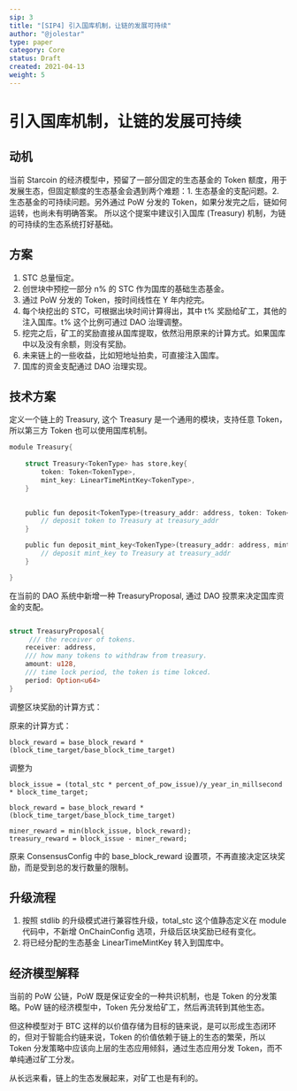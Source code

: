 ```yaml
---
sip: 3
title: "[SIP4] 引入国库机制，让链的发展可持续"
author: "@jolestar"
type: paper
category: Core
status: Draft
created: 2021-04-13
weight: 5
---
```


# 引入国库机制，让链的发展可持续

## 动机

当前 Starcoin 的经济模型中，预留了一部分固定的生态基金的 Token 额度，用于发展生态，但固定额度的生态基金会遇到两个难题：1. 生态基金的支配问题。2. 生态基金的可持续问题。另外通过 PoW 分发的 Token，如果分发完之后，链如何运转，也尚未有明确答案。
所以这个提案中建议引入国库 (Treasury) 机制，为链的可持续的生态系统打好基础。
 
## 方案

1. STC 总量恒定。
2. 创世块中预挖一部分 n% 的 STC 作为国库的基础生态基金。
3. 通过 PoW 分发的 Token，按时间线性在 Y 年内挖完。
4. 每个块挖出的 STC，可根据出块时间计算得出，其中 t% 奖励给矿工，其他的注入国库。t% 这个比例可通过 DAO 治理调整。
5. 挖完之后，矿工的奖励直接从国库提取，依然沿用原来的计算方式。如果国库中以及没有余额，则没有奖励。
6. 未来链上的一些收益，比如短地址拍卖，可直接注入国库。
7. 国库的资金支配通过 DAO 治理实现。

## 技术方案

定义一个链上的 Treasury, 这个 Treasury 是一个通用的模块，支持任意 Token，所以第三方 Token 也可以使用国库机制。 


```rust
module Treasury{
    
    struct Treasury<TokenType> has store,key{
        token: Token<TokenType>,
        mint_key: LinearTimeMintKey<TokenType>,
    }

    
    public fun deposit<TokenType>(treasury_addr: address, token: Token<TokenType>) {
        // deposit token to Treasury at treasury_addr
    }

    public fun deposit_mint_key<TokenType>(treasury_addr: address, mint_key: LinearTimeMintKey<TokenType>) {
        // deposit mint_key to Treasury at treasury_addr
    }

}
```

在当前的 DAO 系统中新增一种 TreasuryProposal, 通过 DAO 投票来决定国库资金的支配。

```rust

struct TreasuryProposal{
     /// the receiver of tokens.
    receiver: address,
    /// how many tokens to withdraw from treasury.
    amount: u128,
    /// time lock period, the token is time lokced.
    period: Option<u64>
}

```

调整区块奖励的计算方式：

原来的计算方式：

```
block_reward = base_block_reward * (block_time_target/base_block_time_target)
```

调整为

```
block_issue = (total_stc * percent_of_pow_issue)/y_year_in_millsecond  * block_time_target;

block_reward = base_block_reward * (block_time_target/base_block_time_target)

miner_reward = min(block_issue, block_reward);
treasury_reward = block_issue - miner_reward; 
```

原来 ConsensusConfig 中的 base_block_reward 设置项，不再直接决定区块奖励，而是受到总的发行数量的限制。

## 升级流程

1. 按照 stdlib 的升级模式进行兼容性升级，total_stc 这个值静态定义在 module 代码中，不新增 OnChainConfig 选项，升级后区块奖励已经有变化。
2. 将已经分配的生态基金 LinearTimeMintKey 转入到国库中。

## 经济模型解释

当前的 PoW 公链，PoW 既是保证安全的一种共识机制，也是 Token 的分发策略。PoW 链的经济模型中，Token 先分发给矿工，然后再流转到其他生态。

但这种模型对于 BTC 这样的以价值存储为目标的链来说，是可以形成生态闭环的，但对于智能合约链来说，Token 的价值依赖于链上的生态的繁荣，所以 Token 分发策略中应该向上层的生态应用倾斜，通过生态应用分发 Token，而不单纯通过矿工分发。

从长远来看，链上的生态发展起来，对矿工也是有利的。
